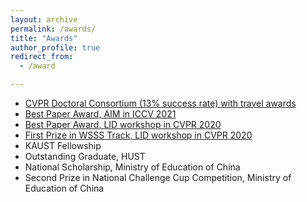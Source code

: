 ```yaml
---
layout: archive
permalink: /awards/
title: "Awards"
author_profile: true
redirect_from: 
  - /award

---
```


* <a href="https://cvpr2023.thecvf.com/Conferences/2023/CallForDoctoralConsortium">CVPR Doctoral Consortium (13% success rate) with travel awards</a>
* <a href="https://data.vision.ee.ethz.ch/cvl/aim21/">Best Paper Award, AIM in ICCV 2021</a>
* <a href="https://lidchallenge.github.io/index.html#schedule">Best Paper Award, LID workshop in CVPR 2020</a>
* <a href="https://lidchallenge.github.io/index.html#schedule">First Prize in WSSS Track, LID workshop in CVPR 2020</a>
* KAUST Fellowship
* Outstanding Graduate, HUST
* National Scholarship, Ministry of Education of China
* Second Prize in National Challenge Cup Competition, Ministry of Education of China